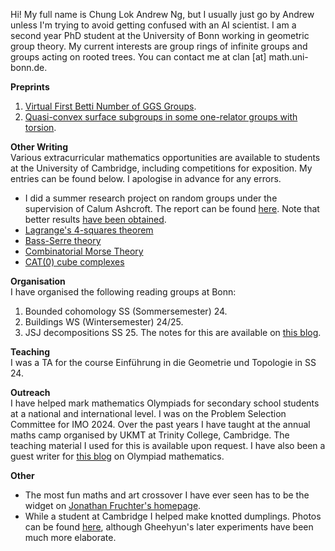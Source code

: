 Hi! My full name is Chung Lok Andrew Ng, but I usually just go by Andrew unless I'm trying to avoid getting confused with an AI scientist. I am a second year PhD student at the University of Bonn working in geometric group theory. My current interests are group rings of infinite groups and groups acting on rooted trees. You can contact me at clan [at] math.uni-bonn.de.



**Preprints**
1. [Virtual First Betti Number of GGS Groups](https://arxiv.org/abs/2505.23269).
2. [Quasi-convex surface subgroups in some one-relator groups with torsion](https://arxiv.org/abs/2510.01876).


**Other Writing**  
Various extracurricular mathematics opportunities are available to students at the University of Cambridge, including competitions for exposition. My entries can be found below. I apologise in advance for any errors.
  
* I did a summer research project on random groups under the supervision of Calum Ashcroft. The report can be found [here](https://clandrei.github.io/Random_Groups.pdf). Note that better results [have been obtained](https://arxiv.org/abs/2505.07424).
* [Lagrange's 4-squares theorem](https://clandrei.github.io/4-squares.pdf)
* [Bass-Serre theory](https://clandrei.github.io/bass-serre.pdf)
* [Combinatorial Morse Theory](https://clandrei.github.io/combinatorial-morse-theory.pdf)
* [CAT(0) cube complexes](https://clandrei.github.io/CAT(0)-cube-complexes.pdf)



**Organisation**  
I have organised the following reading groups at Bonn:
1. Bounded cohomology SS (Sommersemester) 24.
2. Buildings WS (Wintersemester) 24/25.
3. JSJ decompositions SS 25. The notes for this are available on [this blog](https://proofsfromtheblog.blogspot.com/2025/05/jsj-i-history-and-motivation.html).



**Teaching**  
I was a TA for the course Einführung in die Geometrie und Topologie in SS 24.




**Outreach**  
I have helped mark mathematics Olympiads for secondary school students at a national and international level. I was on the Problem Selection Committee for IMO 2024. Over the past years I have taught at the annual maths camp organised by UKMT at Trinity College, Cambridge. The teaching material I used for this is available upon request. I have also been a guest writer for [this blog](https://simoxmenblog.blogspot.com/) on Olympiad mathematics.




**Other**  
* The most fun maths and art crossover I have ever seen has to be the widget on [Jonathan Fruchter's homepage](https://jonfru.github.io/).
* While a student at Cambridge I helped make knotted dumplings. Photos can be found [here](https://web.math.princeton.edu/~gn4470/dumplings.html), although Gheehyun's later experiments have been much more elaborate.
